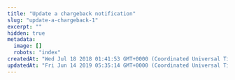 ```yaml
---
title: "Update a chargeback notification"
slug: "update-a-chargeback-1"
excerpt: ""
hidden: true
metadata: 
  image: []
  robots: "index"
createdAt: "Wed Jul 18 2018 01:41:53 GMT+0000 (Coordinated Universal Time)"
updatedAt: "Fri Jun 14 2019 05:35:14 GMT+0000 (Coordinated Universal Time)"
---
```

